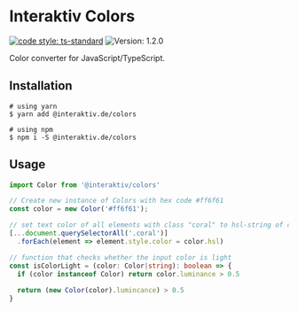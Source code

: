 # Interaktiv Colors

[![code style: ts-standard](https://img.shields.io/badge/code%20style-ts--standard-blue)](https://standardjs.com/)
![Version: 1.2.0](https://img.shields.io/badge/version-1.2.0-242424)

Color converter for JavaScript/TypeScript.

## Installation
```shell
# using yarn
$ yarn add @interaktiv.de/colors

# using npm
$ npm i -S @interaktiv.de/colors
```

## Usage
```ts
import Color from '@interaktiv/colors'

// Create new instance of Colors with hex code #ff6f61
const color = new Color('#ff6f61');

// set text color of all elements with class "coral" to hsl-string of color
[...document.querySelectorAll('.coral')]
  .forEach(element => element.style.color = color.hsl)

// function that checks whether the input color is light
const isColorLight = (color: Color|string): boolean => {
  if (color instanceof Color) return color.luminance > 0.5
  
  return (new Color(color).lumincance) > 0.5
}
```